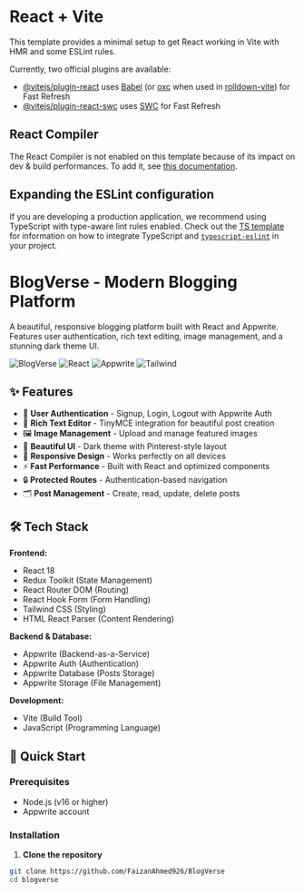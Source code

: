 # React + Vite

This template provides a minimal setup to get React working in Vite with HMR and some ESLint rules.

Currently, two official plugins are available:

- [@vitejs/plugin-react](https://github.com/vitejs/vite-plugin-react/blob/main/packages/plugin-react) uses [Babel](https://babeljs.io/) (or [oxc](https://oxc.rs) when used in [rolldown-vite](https://vite.dev/guide/rolldown)) for Fast Refresh
- [@vitejs/plugin-react-swc](https://github.com/vitejs/vite-plugin-react/blob/main/packages/plugin-react-swc) uses [SWC](https://swc.rs/) for Fast Refresh

## React Compiler

The React Compiler is not enabled on this template because of its impact on dev & build performances. To add it, see [this documentation](https://react.dev/learn/react-compiler/installation).

## Expanding the ESLint configuration

If you are developing a production application, we recommend using TypeScript with type-aware lint rules enabled. Check out the [TS template](https://github.com/vitejs/vite/tree/main/packages/create-vite/template-react-ts) for information on how to integrate TypeScript and [`typescript-eslint`](https://typescript-eslint.io) in your project.

# BlogVerse - Modern Blogging Platform

A beautiful, responsive blogging platform built with React and Appwrite. Features user authentication, rich text editing, image management, and a stunning dark theme UI.

![BlogVerse](https://img.shields.io/badge/BlogVerse-Modern%20Blogging-blue)
![React](https://img.shields.io/badge/React-18.2.0-blue)
![Appwrite](https://img.shields.io/badge/Appwrite-Backend-orange)
![Tailwind](https://img.shields.io/badge/Tailwind-CSS-purple)

## ✨ Features

- 🔐 **User Authentication** - Signup, Login, Logout with Appwrite Auth
- 📝 **Rich Text Editor** - TinyMCE integration for beautiful post creation
- 🖼️ **Image Management** - Upload and manage featured images
- 🎨 **Beautiful UI** - Dark theme with Pinterest-style layout
- 📱 **Responsive Design** - Works perfectly on all devices
- ⚡ **Fast Performance** - Built with React and optimized components
- 🔒 **Protected Routes** - Authentication-based navigation
- 🗂️ **Post Management** - Create, read, update, delete posts

## 🛠️ Tech Stack

**Frontend:**
- React 18
- Redux Toolkit (State Management)
- React Router DOM (Routing)
- React Hook Form (Form Handling)
- Tailwind CSS (Styling)
- HTML React Parser (Content Rendering)

**Backend & Database:**
- Appwrite (Backend-as-a-Service)
- Appwrite Auth (Authentication)
- Appwrite Database (Posts Storage)
- Appwrite Storage (File Management)

**Development:**
- Vite (Build Tool)
- JavaScript (Programming Language)

## 🚀 Quick Start

### Prerequisites
- Node.js (v16 or higher)
- Appwrite account

### Installation

1. **Clone the repository**
```bash
git clone https://github.com/FaizanAhmed926/BlogVerse
cd blogverse